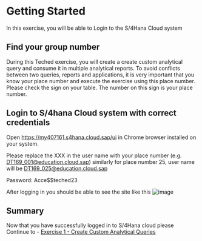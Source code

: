 # Getting Started

In this exercise, you will be able to Login to the S/4Hana Cloud system

## Find your group number

During this Teched exercise, you will create a create custom analytical query and consume it in multiple analytical reports. To avoid conflicts between two queries, reports and applications, it is very important that you know your place number and execute the exercise using this place number. Please check the sign on your table. The number on this sign is your place number.

## Login to S/4hana Cloud system with correct credentials

Open https://my407161.s4hana.cloud.sap/ui in Chrome browser installed on your system.

Please replace the XXX in the user name with your place number (e.g. DT169_001@education.cloud.sap)
similarly for place number 25, user name will be DT169_025@education.cloud.sap

Password: Acce$$teched23

After logging in you should be able to see the site like this
![image](https://github.com/SAP-samples/teched2023-DT169/assets/145970887/0ce30459-3f26-4efb-8760-7b5534a9830c)


## Summary

Now that you have successfully logged in to S/4Hana cloud please
Continue to - [Exercise 1 - Create Custom Analytical Queries](../ex1/README.md)
